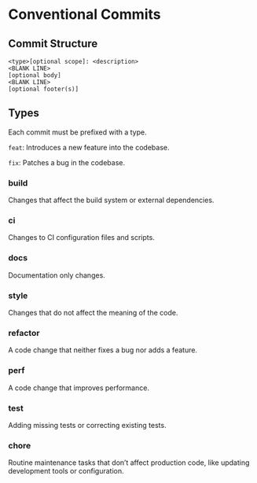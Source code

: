 # Conventional Commits

## Commit Structure

```
<type>[optional scope]: <description>
<BLANK LINE>
[optional body]
<BLANK LINE>
[optional footer(s)]
```

## Types

Each commit must be prefixed with a type.

`feat`: Introduces a new feature into the codebase.

`fix`: Patches a bug in the codebase.

### build

Changes that affect the build system or external dependencies.

### ci

Changes to CI configuration files and scripts.

### docs

Documentation only changes.

### style

Changes that do not affect the meaning of the code.

### refactor

A code change that neither fixes a bug nor adds a feature.

### perf

A code change that improves performance.

### test

Adding missing tests or correcting existing tests.

### chore

Routine maintenance tasks that don’t affect production code, like updating development tools or configuration.